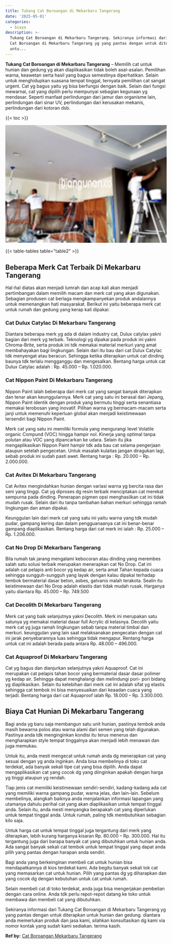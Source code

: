 ```yaml
---
title: Tukang Cat Boroangan di Mekarbaru Tangerang
date: '2025-05-01'
categories:
  - biaya
description: >-
  Tukang Cat Boroangan di Mekarbaru Tangerang. Sekiranya informasi dari Tukang
  Cat Boroangan di Mekarbaru Tangerang yg yang pantas dengan untuk diterapkan
  untu...
---
```


**Tukang Cat Boroangan di Mekarbaru Tangerang** – Memilih cat untuk hunian dan gedung yg akan diaplikasikan tidak boleh asal-asalan. Pemilihan warna, keawetan serta hasil yang bagus semestinya diperhatikan. Selain untuk menghidupkan suasana tempat tinggal, ternyata pemilihan cat sangat urgent. Cat yg bagus yaitu yg bisa berfungsi dengan baik. Selain dari fungsi mewarnai, cat yang dipilih perlu mempunyai sebagian kegunaan yg mendasar. Seperti manfaat perlindungan dari jamur dan organisme lain, perlindungan dari sinar UV, perlindungan dari kerusakan mekanis, perlindungan dari kotoran dsb.

{{< toc >}}

![Tukang Cat Boroangan di Mekarbaru Tangerang](/images/jasa-cat-murah27.png)

{{< table-tables table="table2" >}}

## Beberapa Merk Cat Terbaik Di Mekarbaru Tangerang

Hal-hal diatas akan menjadi lumrah dan acap kali akan menjadi pertimbangan dalam memilih macam dan merk cat yang akan digunakan. Sebagian produsen cat berlaga mengkampanyekan produk andalannya untuk memenangkan hati masyarakat. Berikut ini yaitu beberapa merk cat untuk rumah dan gedung yang kerap kali dipakai:

### Cat Dulux Catylac Di Mekarbaru Tangerang

Diantara beberapa merk yg ada di dalam industry cat, Dulux catylax yakni bagian dari merk yg terbaik. Teknologi yg dipakai pada produk ini yakni Chroma-Brite, serta produk ini tdk memakai material merkuri yang amat membahayakan bagi lingkungan. Selain dari itu bau dari cat Dulux Catylac tdk menyengat atau beracun. Sehingga ketika diterapkan untuk cat dinding baunya tdk terlalu mengganggu dan mengesalkan. Bentang harga untuk cat Dulux Catylac adalah : Rp. 45.000 – Rp. 1.020.000.

### Cat Nippon Paint Di Mekarbaru Tangerang

Nippon Paint ialah beberapa dari merk cat yang sangat banyak diterapkan dan tenar akan keunggulannya. Merk cat yang satu ini berasal dari Jepang, Nippon Paint identik dengan produk yang bermutu tinggi serta senantiasa memakai terobosan yang inovatif. Pilihan warna yg bermacam-macam serta janji untuk memenuhi keperluan global akan menjadi keistimewaan tersendiri bagi Nippon Paint.

Merk cat yang satu ini memiliki formula yang mengurangi level Volatile organic Compund (VOC) hingga hampir nol. Kinerja yang optimal tanpa polutan atau VOC yang dipancarkan ke udara. Selain itu jika mengaplikasikan Nippon Paint hampir tdk ada bau cat selama pengerjaan ataupun setelah pengecetan. Untuk masalah kulaitas jangan diragukan lagi, sebab produk ini sudah pasti awet. Rentang harga : Rp. 20.000 – Rp. 2.000.000.

### Cat Avitex Di Mekarbaru Tangerang

Cat Avitex mengindahkan hunian dengan variasi warna yg bercita rasa dan seni yang tinggi. Cat yg diproses dg resin terbaik menciptakan cat merekat sempurna pada dinding. Penerapan pigmen opsi menghasilkan cat ini tidak mudah rusak. Selain dari itu tanpa tambahan bahan merkuri sehingga ramah lingkungan dan aman dipakai.

Keunggulan lain dari merk cat yang satu ini yaitu warna yang tdk mudah pudar, gampang kering dan dalam pengguanaanya cat ini benar-benar gampang diaplikasikan. Rentang harga dari cat merk ini ialah : Rp. 25.000 – Rp. 1.206.000.

### Cat No Drop Di Mekarbaru Tangerang

Bila rumah tak jarang mengalami kebocoran atau dinding yang merembes salah satu solusi terbaik merupakan menerapkan cat No Drop. Cat ini adalah cat pelapis anti bocor yg kedap air, serta amat Tahan kepada cuaca sehingga sungguh-sungguh yang layak dengan kalau dipakai terhadap tembok bermaterial dasar beton, asbes, galvanis malah terakota. Sealin itu keistimewaan dari No Drop adalah elastis dan tidak mudah rusak. Harganya yaitu diantara Rp. 45.000 – Rp. 749.500

### Cat Decolith Di Mekarbaru Tangerang

Merk cat yang baik selanjutnya yakni Decolith. Merk ini merupakan satu satunya yg memakai material dasar full Acrylic di kelasnya. Decolih yaitu merk cat yg juga ramah lingkungan sebab tanpa material timbal dan merkuri. keunggulan yang lain saat melaksanakan pengecatan dengan cat ini jarak penyebarannya luas sehingga tidak mengapur. Rentang harga untuk cat ini adalah berada pada antara Rp. 48.000 – 496.000.

### Cat Aquaproof Di Mekarbaru Tangerang

Cat yg bagus dan dianjurkan selanjutnya yakni Aquaproof. Cat ini merupakan cat pelapis tahan bocor yang bermaterial dasar dasar polimer yg kedap air. Sehingga dapat menghalangi dan melindungi pori- pori bidang yg diaplikasikan. Selain itu kelebihan dari merk cat ini adalah sifat yg elastis sehingga cat tembok ini bisa menyesuaikan dari keaadan cuaca yang terjadi. Bentang harga dari cat Aquaproof ialah Rp. 18.000 – Rp. 3.300.000.

## Biaya Cat Hunian Di Mekarbaru Tangerang

Bagi anda yg baru saja membangun satu unit hunian, pastinya tembok anda masih bewarna polos atau warna alami dari semen yang telah digunakan. Pastinya anda tdk menginginkan kondisi itu terus menerus dan mengharapkan style tempat tinggalnya akan menjadi lebih menawan dan juga memukau.

Untuk itu, anda mesti mengecat untuk rumah anda dg menerapkan cat yang sesuai dengan yg anda inginkan. Anda bisa membelinya di toko cat terdekat, ada banyak sekali tipe cat yang bisa dipilih. Anda dapat mengaplikasikan cat yang cocok dg yang diinginkan apakah dengan harga yg tinggi ataupun yg rendah.

Tiap jenis cat memiliki keistimewaan sendiri-sendiri, kadang-kadang ada cat yang memiliki warna gampang pudar, warna jelas, dan lain-lain. Sebelum membelinya, alangkah baiknya anda menjalankan informasi lapangan yang utamanya dahulu perihal cat yang akan diaplikasikan untuk tempat tinggal anda. Selain itu, anda mesti menyangka berapakah cat yang diperlukan untuk tempat tinggal anda. Untuk rumah, paling tdk membutuhkan sebagian kilo saja.

Untuk harga cat untuk tempat tinggal juga tergantung dari merk yang diterapkan, lebih kurang harganya kisaran Rp. 80.000 – Rp. 300.000. Hal itu tergantung juga dari barapa banyak cat yang dibutuhkan untuk hunian anda. Ada sangat banyak sekali cat tembok untuk tempat tinggal yang dapat anda pilih yang pantas dengan harapan anda sendiri.

Bagi anda yang berkeinginan membeli cat untuk hunian bisa mendapatkannya di kios terdekat kami. Ada begitu banyak sekali tok cat yang memasarkan cat untuk hunian. Pilih yang pantas dg yg diharapkan dan yang cocok dg dengan kebutuhan untuk cat untuk rumah.

Selain membeli cat di toko terdekat, anda juga bisa mengerjakan pembelian dengan cara online. Anda tdk perlu repot-repot datang ke toko untuk membawa dan membeli cat yang dibutuhkan.

Sekiranya informasi dari Tukang Cat Boroangan di Mekarbaru Tangerang yg yang pantas dengan untuk diterapkan untuk hunian dan gedung. diantara anda memerlukan produk dan jasa kami, silahkan konsultasikan dg kami via nomor kontak yang sudah kami sediakan. terima kasih.

**Ref by:** [Cat Boroangan Mekarbaru Tangerang](https://id.wikipedia.org/wiki/Cat)
